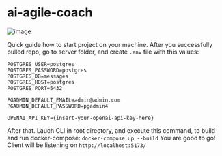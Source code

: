 # ai-agile-coach
![image](https://github.com/thomasbrnf/ai-agile-coach/assets/57502071/d756306a-f1cd-4d3a-b41d-d82b37ac1ec8)

Quick guide how to start project on your machine. 
After you successfully pulled repo, go to server folder, and create ```.env``` file with this values: 
```
POSTGRES_USER=postgres
POSTGRES_PASSWORD=postgres
POSTGRES_DB=messages
POSTGRES_HOST=postgres
POSTGRES_PORT=5432

PGADMIN_DEFAULT_EMAIL=admin@admin.com
PGADMIN_DEFAULT_PASSWORD=pgadmin4

OPENAI_API_KEY={insert-your-openai-api-key-here}
```
After that. Lauch CLI in root directory, and execute this command, to build and run docker-compose:
```docker-compose up --build```
You are good to go! 
Client will be listening on ```http://localhost:5173/```
